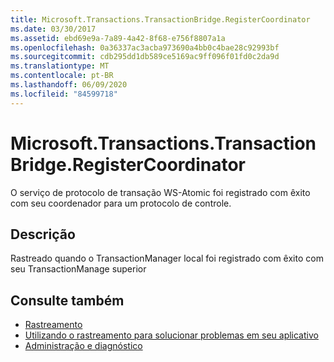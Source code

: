 ```yaml
---
title: Microsoft.Transactions.TransactionBridge.RegisterCoordinator
ms.date: 03/30/2017
ms.assetid: ebd69e9a-7a89-4a42-8f68-e756f8807a1a
ms.openlocfilehash: 0a36337ac3acba973690a4bb0c4bae28c92993bf
ms.sourcegitcommit: cdb295dd1db589ce5169ac9ff096f01fd0c2da9d
ms.translationtype: MT
ms.contentlocale: pt-BR
ms.lasthandoff: 06/09/2020
ms.locfileid: "84599718"
---
```

# <a name="microsofttransactionstransactionbridgeregistercoordinator"></a>Microsoft.Transactions.TransactionBridge.RegisterCoordinator
O serviço de protocolo de transação WS-Atomic foi registrado com êxito com seu coordenador para um protocolo de controle.  
  
## <a name="description"></a>Descrição  
 Rastreado quando o TransactionManager local foi registrado com êxito com seu TransactionManage superior  
  
## <a name="see-also"></a>Consulte também

- [Rastreamento](index.md)
- [Utilizando o rastreamento para solucionar problemas em seu aplicativo](using-tracing-to-troubleshoot-your-application.md)
- [Administração e diagnóstico](../index.md)
